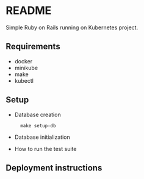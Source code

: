# README

Simple Ruby on Rails running on Kubernetes project.

## Requirements

- docker
- minikube
- make
- kubectl

## Setup

- Database creation

		make setup-db

- Database initialization


- How to run the test suite

## Deployment instructions
